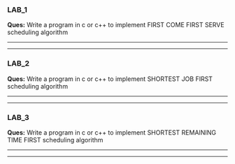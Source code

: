 ### LAB_1

**Ques:** Write a program in c or c++ to implement FIRST COME FIRST SERVE scheduling algorithm

---
---

### LAB_2

**Ques:** Write a program in c or c++ to implement SHORTEST JOB FIRST scheduling algorithm

---
---

### LAB_3

**Ques:** Write a program in c or c++ to implement SHORTEST REMAINING TIME FIRST scheduling algorithm

---
---

